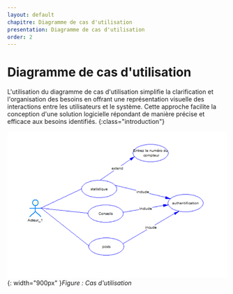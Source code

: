 ```yaml
---
layout: default
chapitre: Diagramme de cas d'utilisation
presentation: Diagramme de cas d'utilisation
order: 2
---
```

# Diagramme de cas d'utilisation 

L'utilisation du diagramme de cas d'utilisation simplifie la clarification et l'organisation des besoins en offrant une représentation visuelle des interactions entre les utilisateurs et le système. Cette approche facilite la conception d'une solution logicielle répondant de manière précise et efficace aux besoins identifiés.
{:class="introduction"}


![Cas d'utilisation](./images/image.png){: width="900px" }*Figure : Cas d'utilisation*


<!-- new slide -->